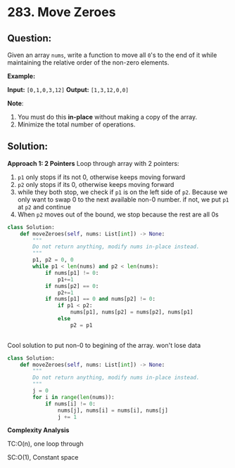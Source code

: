   

# 283. Move Zeroes

  

  

## Question:

Given an array  `nums`, write a function to move all  `0`'s to the end of it while maintaining the relative order of the non-zero elements.

**Example:**

**Input:** `[0,1,0,3,12]`
**Output:** `[1,3,12,0,0]`

**Note**:

1.  You must do this  **in-place**  without making a copy of the array.
2.  Minimize the total number of operations.
## Solution:

  

**Approach 1: 2 Pointers**
Loop through array with 2 pointers:
1. `p1` only stops if its not 0, otherwise keeps moving forward
2. `p2` only stops if its 0, otherwise keeps moving forward
3. while they both stop, we check if `p1` is on the left side of `p2`. Because we only want to swap 0 to the next available non-0 number. if not, we put `p1` at `p2` and continue
4. When `p2` moves out of the bound, we stop because the rest are all 0s
```python
class Solution:
    def moveZeroes(self, nums: List[int]) -> None:
        """
        Do not return anything, modify nums in-place instead.
        """
        p1, p2 = 0, 0
        while p1 < len(nums) and p2 < len(nums):
            if nums[p1] != 0:
                p1+=1
            if nums[p2] == 0:
                p2+=1
            if nums[p1] == 0 and nums[p2] != 0:
	            if p1 < p2:
	                nums[p1], nums[p2] = nums[p2], nums[p1]
                else
	                p2 = p1
                
```
Cool solution to put non-0 to begining of the array. won't lose data
```python
class Solution:
    def moveZeroes(self, nums: List[int]) -> None:
        """
        Do not return anything, modify nums in-place instead.
        """
        j = 0
        for i in range(len(nums)):
            if nums[i] != 0:
                nums[j], nums[i] = nums[i], nums[j]
                j += 1
```

**Complexity Analysis**

TC:O(n), one loop through
  

SC:O(1), Constant space
